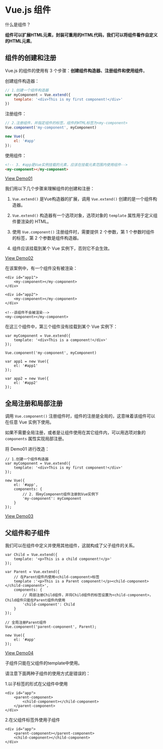 Vue.js 组件
===

什么是组件？

**组件可以扩展HTML元素，封装可重用的HTML代码，我们可以将组件看作自定义的HTML元素**。

## 组件的创建和注册
Vue.js 的组件的使用有 3 个步骤：**创建组件构造器、注册组件和使用组件**。

创建组件构造器：
```js
// 1.创建一个组件构造器
var myComponent = Vue.extend({
    template: '<div>This is my first component!</div>'
})
```

注册组件：
```js
// 2.注册组件，并指定组件的标签，组件的HTML标签为<my-component>
Vue.component('my-component', myComponent)

new Vue({
    el: '#app'
});
```

使用组件：
```html
<!-- 3. #app是Vue实例挂载的元素，应该在挂载元素范围内使用组件-->
<my-component></my-component>
```

[View Demo01](https://jsfiddle.net/guihua/tmghar1L/)

我们用以下几个步骤来理解组件的创建和注册：

1. `Vue.extend()` 是Vue构造器的扩展，调用 `Vue.extend()` 创建的是一个组件构造器。

2. `Vue.extend()` 构造器有一个选项对象，选项对象的 `template` 属性用于定义组件要渲染的 HTML。

3. 使用 `Vue.component()` 注册组件时，需要提供 2 个参数，第 1 个参数时组件的标签，第 2 个参数是组件构造器。

4. 组件应该挂载到某个 Vue 实例下，否则它不会生效。

[View Demo02](https://jsfiddle.net/guihua/jo2wpx6z/)

在该案例中，有一个组件没有被渲染：
```
<div id="app1">
    <my-component></my-component>
</div>

<div id="app2">
    <my-component></my-component>
</div>

<!--该组件不会被渲染-->
<my-component></my-component>
```

在这三个组件中，第三个组件没有挂载到某个 Vue 实例下：
```
var myComponent = Vue.extend({
    template: '<div>This is a component!</div>'
});

Vue.component('my-component', myComponent)

var app1 = new Vue({
    el: '#app1'
});

var app2 = new Vue({
    el: '#app2'
});
```


## 全局注册和局部注册
调用 `Vue.component()` 注册组件时，组件的注册是全局的，这意味着该组件可以在任意 Vue 实例下使用。

如果不需要全局注册，或者是让组件使用在其它组件内，可以用选项对象的 `components` 属性实现局部注册。

将 Demo01 进行改造：
```
// 1.创建一个组件构造器
var myComponent = Vue.extend({
    template: '<div>This is my first component!</div>'
});

new Vue({
    el: '#app',
    components: {
        // 2. 将myComponent组件注册到Vue实例下
        'my-component': myComponent
    }
});
```

[View Demo03](https://jsfiddle.net/guihua/4o9gnwrj/1/)


## 父组件和子组件
我们可以在组件中定义并使用其他组件，这就构成了父子组件的关系。
```
var Child = Vue.extend({
    template: '<p>This is a child component!</p>'
});

var Parent = Vue.extend({
    // 在Parent组件内使用<child-component>标签
    template :'<p>This is a Parent component!</p><child-component></child-component>',
    components: {
        // 局部注册Child组件，并将Child组件的标签设置为<child-component>，Child组件只能在Parent组件内使用
        'child-component': Child
    }
});

// 全局注册Parent组件
Vue.component('parent-component', Parent);

new Vue({
    el: '#app'
});
```

[View Demo04](https://jsfiddle.net/guihua/9fzkeona/)

子组件只能在父组件的template中使用。

请注意下面两种子组件的使用方式是错误的：

1.以子标签的形式在父组件中使用
```
<div id="app">
    <parent-component>
        <child-component></child-component>
    </parent-component>
</div>
```

2.在父组件标签外使用子组件
```
<div id="app">
    <parent-component></parent-component>
    <child-component></child-component>
</div>
```
